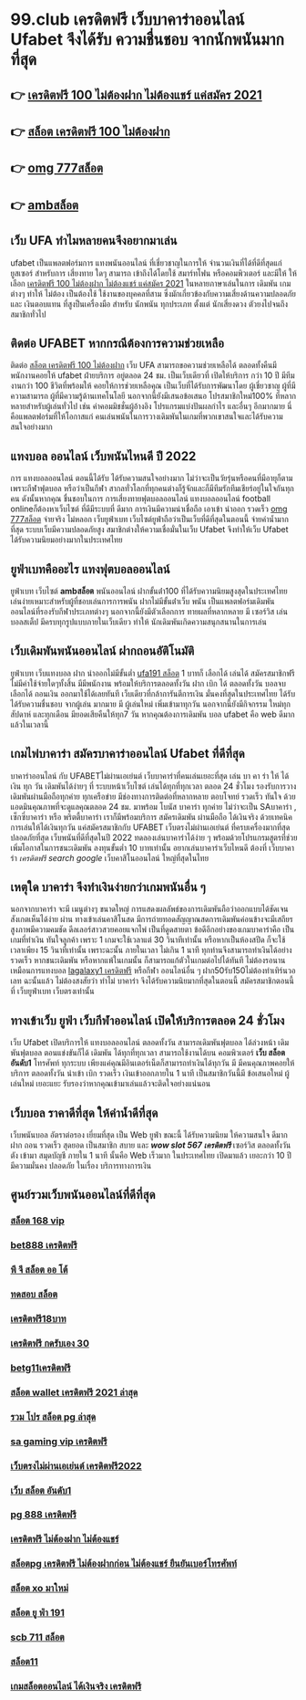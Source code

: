 # 99.club เครดิตฟรี เว็บบาคาร่าออนไลน์ Ufabet จึงได้รับ ความชื่นชอบ จากนักพนันมากที่สุด

## 👉 [เครดิตฟรี 100 ไม่ต้องฝาก ไม่ต้องแชร์ แค่สมัคร 2021](https://mabet.net/register/)
## 👉 [สล็อต เครดิตฟรี 100 ไม่ต้องฝาก](https://mabet.net/)
## 👉 [omg 777สล็อต](https://bio.link/tisawago)
## 👉 [ambสล็อต](https://member.mabet.net/?action=login)

## เว็บ UFA ทำไมหลายคนจึงอยากมาเล่น

ufabet  เป็นแพลตฟอร์มการ แทงพนันออนไลน์ ที่เชี่ยวชาญในการให้ จำนวนเงินที่ได้ที่ดีที่สุดแก่ ยูสเซอร์ สำหรับการ เสี่ยงทาย ใดๆ สามารถ เข้าถึงได้โดยใช้  สมาร์ทโฟน หรือคอมพิวเตอร์ และมีให้  ให้เลือก [เครดิตฟรี 100 ไม่ต้องฝาก ไม่ต้องแชร์ แค่สมัคร 2021](https://mabet.net/) ในหลายภาษาเล่นในการ เดิมพัน เกมต่างๆ ทำให้  ไม่ต้อง เป็นต้องใช้ ใช้งานของบุคคลที่สาม ซึ่งมักเกี่ยวข้องกับความเสี่ยงด้านความปลอดภัยและ  เงินตอบแทน ที่สูงป็นเครื่องมือ สำหรับ นักพนัน ทุกประเภท ตั้งแต่ นักเสี่ยงดวง ตัวยงไปจนถึง สมาชิกทั่วไป


## ติดต่อ UFABET หากกรณีต้องการความช่วยเหลือ

ติดต่อ [สล็อต เครดิตฟรี 100 ไม่ต้องฝาก](https://bio.link/tisawago) เว็บ UFA สามารถขอความช่วยเหลือได้  ตลอดทั้งคืนมีพนักงานคอยให้  ufabet ฝ่ายบริการ อยู่ตลอด 24 ชม. เป็นเว็บเดียวที่  เปิดให้บริการ กว่า 10 ปี มีทีมงานกว่า 100 ชีวิตที่พร้อมให้ คอยให้การช่วยเหลือคุณ เป็นเว็บที่ได้รับการพัฒนาโดย ผู้เชี่ยวชาญ ผู้ที่มีความสามารถ ผู้ที่มีความรู้ด้านเทคโนโลยี นอกจากนี้ยังมีเสนอข้อเสนอ  โปรสมาชิกใหม่100% ที่หลากหลายสำหรับผู้เล่นทั่วไป เช่น ค่าคอมมิชชั่นผู้อ้างอิง โปรแกรมแบ่งปันผลกำไร และอื่นๆ อีกมากมาย นี่คือแพลตฟอร์มที่ให้โอกาสแก่ คนเล่นพนันในการวางเดิมพันในเกมที่พวกเขาสนใจและได้รับความสนใจอย่างมาก

## แทงบอล ออนไลน์  เว็บพนันไหนดี ปี 2022

การ แทงบอลออนไลน์ ตอนนี้ได้รับ ได้รับความสนใจอย่างมาก ไม่ว่าจะเป็นวัยรุ่นหรือคนที่มีอายุก็ตาม เพราะกีฬาฟุตบอล หรือว่าเป็นกีฬา สากลทั่วโลกที่ทุกคนต่างก็รู้จักและก็มีทีมรักทีมเชียร์อยู่ในใจกันทุกคน ดังนั้นหากคุณ ชื่นชอบในการ การเสี่ยงทายฟุตบอลออนไลน์ แทงบอลออนไลน์ football onlineก็ต้องหาเว็บไซต์ ที่ดีมีระบบที่ ดีมาก การเงินมีความน่าเชื่อถือ  เอาเข้า  นำออก รวดเร็ว [omg 777สล็อต](https://member.mabet.net/?action=login) จ่ายจริง  ไม่หลอก  เว็บยูฟ่าเบท เว็บไซต์ยูฟ่าถือว่าเป็นเว็บที่ดีที่สุดในตอนนี้ จ่ายค่าน้ำมากที่สุด ระบบเว็บมีความปลอดภัยสูง  สมาชิกต่างให้ความเชื่อมั่นในเว็บ Ufabet  จึงทำให้เว็บ Ufabet ได้รับความนิยมอย่างมากในประเทศไทย

## ยูฟ่าเบทคืออะไร  แทงฟุตบอลออนไลน์

ยูฟ่าเบท  เว็บไซต์   **ambสล็อต** พนันออนไลน์ ฝากขั้นต่ํา100 ที่ได้รับความนิยมสูงสุดในประเทศไทย เล่นง่ายเหมาะสำหรับผู้ที่ชอบเล่นการการพนัน  ฝากไม่มีขั้นต่ําเว็บ พนัน  เป็นแพลตฟอร์มเดิมพันออนไลน์ที่รองรับกีฬาประเภทต่างๆ นอกจากนี้ยังมีตัวเลือกการ ทายผลที่หลากหลาย มี เซอร์วิส   เล่นบอลสเต็ป  มีครบทุกรูปแบบภายในเว็บเดียว ทำให้  นักเดิมพันเกิดความสนุกสนานในการเล่น


##  เว็บเดิมพันพนันออนไลน์   ฝากถอนอัติโนมัติ 

ยูฟ่าเบท เว็บแทงบอล ฝาก   นำออกไม่มีขั้นต่ำ   [ufa191 สล็อต](https://mabet.net/credit-free-50/) 1 บาทก็ เลือกได้ เล่นได้ สมัครสมาชิกฟรี ไม่มีค่าใช้จ่ายใดๆทั้งสิ้น มีมีพนักงาน พร้อมให้บริการตลอดทั้งวัน ฝาก   เบิก ได้ ตลอดทั้งวัน  บอลจบ เลือกได้ ถอนเงิน ออกมาใช้ได้เลยทันที  เว็บเดียวที่กล้าการันตีการเงิน มั่นคงที่สุดในประเทศไทย ได้รับได้รับความชื่นชอบ จากผู้เล่น มากมาย  มี ผู้เล่นใหม่  เพิ่มเข้ามาทุกวัน นอกจากนี้ยังมีกิจกรรม ใหม่ทุก สัปดาห์  และทุกเดือน มียอดเสียคืนให้ทุก7 วัน   หากคุณต้องการเดิมพัน บอล  ufabet คือ web  ดีมากแล้วในเวลานี้ 

##  เกมไพ่บาคาร่า  สมัครบาคาร่าออนไลน์ Ufabet  ที่ดีที่สุด

บาคาร่าออนไลน์ กับ UFABETไม่ผ่านเอเย่นต์   เว็บบาคาร่าที่คนเล่นเยอะที่สุด เล่น บา คา ร่า ให้ ได้ เงิน ทุก วัน  เดิมพันได้ง่ายๆ ที่ ระบบหน้าเว็บไซต์ เล่นได้ทุกที่ทุกเวลา ตลอด 24 ชั่วโมง รองรับการวางเดิมพันผ่านมือถือทุกค่าย ทุกเครือข่าย มีช่องทางการติดต่อที่หลากหลาย ตอบโจทย์ รวดเร็ว ทันใจ ด้วยแอดมินคุณภาพที่จะดูแลคุณตลอด 24 ชม. มาพร้อม โบนัส  บาคาร่า  ทุกค่าย ไม่ว่าจะเป็น SAบาคาร่า , เซ็กซี่บาคาร่า หรือ พริตตี้บาคาร่า เราก็มีพร้อมบริการ สมัครเดิมพัน ผ่านมือถือ ได้เงินจริง ด้วยเทคนิคการเล่นให้ได้เงินทุกวัน แค่สมัครสมาชิกกับ UFABET เว็บตรงไม่ผ่านเอเย่นต์ ที่ครบเครื่องมากที่สุด ปลอดภัยที่สุด เว็บพนันที่ดีที่สุดในปี 2022 ทดลองเล่นบาคาร่าได้ง่าย ๆ พร้อมด้วยโปรแกรมสูตรที่ช่วยเพิ่มโอกาสในการชนะเดิมพัน ลงทุนขั้นต่ำ 10 บาทเท่านั้น อยากเล่นบาคาร่าเว็บไหนดี ต้องที่ เว็บบาคาร่า *เครดิตฟรี search google*   เว็บคาสิโนออนไลน์ ใหญ่ที่สุดในไทย


##  เหตุใด บาคาร่า จึงทำเงินง่ายกว่าเกมพนันอื่น ๆ 

นอกจากบาคาร่า จะมี เมนูต่างๆ  ขนาดใหญ่ การแสดงผลลัพธ์ของการเดิมพันถือว่าออกแบบได้ชัดเจนสังเกตเห็นได้ง่าย ผ่าน ทางเข้าเล่นคาสิโนสด  มีการถ่ายทอดสัญญาณสดการเดิมพันค่อนข้างจะมีเสถียรสูงภาพมีความคมชัด ดีลเลอร์สาวสวยคอยแจกไพ่ เป็นที่ดูดสายตา ข้อดีอีกอย่างของเกมบาคาร่าคือ เป็นเกมที่ทำเงิน  ทันใจลูกค้า  เพราะ 1 เกมจะใช้เวลาแต่ 30 วินาทีเท่านั้น หรือหากเป็นห้องสปีด ก็จะใช้เวลาเพียง 15  วินาที่เท่านั้น เพราะฉะนั้น  ภายในเวลา ไม่เกิน 1 นาที ทุกท่านจึงสามารถทำเงินได้อย่างรวดเร็ว หากชนะเดิมพัน หรือหากแพ้ในเกมนั้น ก็สามารถแก้ตัวในเกมต่อไปได้ทันที ไม่ต้องรอนานเหมือนการแทงบอล [lagalaxy1 เครดิตฟรี](https://mabet.net/credit-free-50/) หรือกีฬา ออนไลน์อื่น ๆ ฝาก50รับ150ไม่ต้องทําเทิร์นวอเลท ฉะนั้นแล้ว ไม่ต้องสงสัยว่า ทำไม่ บาคาร่า จึงได้รับความนิยมากที่สุดในตอนนี้ สมัครสมาชิกตอนนี้ที่  เว็บยูฟ่าเบท เว็บตรงเท่านั้น


##  ทางเข้าเว็บ ยูฟ่า   เว็บกีฬาออนไลน์  เปิดให้บริการตลอด 24 ชั่วโมง

เว็บ Ufabet  เปิดบริการให้ แทงบอลออนไลน์   ตลอดทั้งวัน  สามารถเดิมพันฟุตบอล  ได้ล่วงหน้า เดิมพันฟุตบอล  ตอนแข่งขันก็ได้ เดิมพัน ได้ทุกที่ทุกเวลา สามารถใช้งานได้บน คอมพิวเตอร์ **เว็บ สล็อต อันดับ1** โทรศัพท์ ทุกระบบ เพียงแค่คุณมีอินเตอร์เน็ตก็สามารถทำเงินได้ทุกวัน มี มีคนคุณภาพคอยให้บริการ ตลอดทั้งวัน   นำเข้า   เบิก  รวดเร็ว  เงินเข้าออกภายใน 1 นาที  เป็นสมาชิกวันนี้มี ข้อเสนอใหม่ ผู้เล่นใหม่  เยอะแยะ รับรองว่าหากคุณเข้ามาเล่นแล้วจะติดใจอย่างแน่นอน 


## เว็บบอล ราคาดีที่สุด ให้ค่าน้ำดีที่สุด

 เว็บพนันบอล   อัตราต่อรอง   เยี่ยมที่สุด  เป็น  Web  ยูฟ่า  ขณะนี้  ได้รับความนิยม  ให้ความสนใจ   ดีมาก ฝาก  ถอน  รวดเร็ว   สุดยอด  เป็นสมาชิก  สบาย และ ***wow slot 567 เครดิตฟรี***  เซอร์วิส  ตลอดทั้งวัน   ตัง   เข้ามา   สมุดบัญชี  ภายใน  1 นาที   นั้นคือ Web   เร็วมาก ในประเทศไทย  เปิดมาแล้ว  เยอะกว่า  10 ปี มีความมั่นคง ปลอดภัย ในเรื่อง  บริการทางการเงิน

## ศูนย์รวมเว็บพนันออนไลน์ที่ดีที่สุด

### [สล็อต 168 vip](https://atom.io/themes/สมัครสมาชิก%20ฟรีเครดิต%20xdสล็อต%20008%20สล็อต%20PG%2020รับ100%20เว็บตรง100%)
### [bet888 เครดิตฟรี](https://atom.io/themes/สมัครสมาชิก%20ฟรีเครดิต%20สล็อต%20xo%20008%20สล็อต%20PG%2020รับ100%20เว็บตรง100%)
### [พี จี สล็อต ออ โต้](https://atom.io/themes/สมัครสมาชิก%20ฟรีเครดิต%201234%20superslot%20เครดิตฟรี50%20008%20สล็อต%20PG%2020รับ100%20เว็บตรง100%)
### [ทดสอบ สล็อต](https://atom.io/themes/สมัครสมาชิก%20ฟรีเครดิต%20ae%20gaming%20เครดิตฟรี100%20008%20สล็อต%20PG%2020รับ100%20เว็บตรง100%)
### [เครดิตฟรี18บาท](https://atom.io/themes/สมัครสมาชิก%20ฟรีเครดิต%20ค่าย%20สล็อต%20xo%20008%20สล็อต%20PG%2020รับ100%20เว็บตรง100%)
### [เครดิตฟรี กดรับเอง 30](https://atom.io/themes/สมัครสมาชิก%20ฟรีเครดิต%20miami%201688%20สล็อต%20008%20สล็อต%20PG%2020รับ100%20เว็บตรง100%)
### [betg11เครดิตฟรี](https://atom.io/themes/สมัครสมาชิก%20ฟรีเครดิต%20สล็อตpgแท้%20008%20สล็อต%20PG%2020รับ100%20เว็บตรง100%)
### [สล็อต wallet เครดิตฟรี 2021 ล่าสุด](https://atom.io/themes/สมัครสมาชิก%20ฟรีเครดิต%20joker%20เครดิตฟรี%2050%20ไม่ต้อง%20ฝากล่าสุด%20008%20สล็อต%20PG%2020รับ100%20เว็บตรง100%)
### [รวม โปร สล็อต pg ล่าสุด](https://atom.io/themes/สมัครสมาชิก%20ฟรีเครดิต%20สล็อต%20pg%20เกมส์ไหนดี%20008%20สล็อต%20PG%2020รับ100%20เว็บตรง100%)
### [sa gaming vip เครดิตฟรี](https://atom.io/themes/สมัครสมาชิก%20ฟรีเครดิต%20ทางเข้า%20จีคลับ%20สล็อต%20มือ%20008%20สล็อต%20PG%2020รับ100%20เว็บตรง100%)
### [เว็บตรงไม่ผ่านเอเย่นต์ เครดิตฟรี2022](https://atom.io/themes/สมัครสมาชิก%20ฟรีเครดิต%20แอพสล็อต%20เครดิตฟรี%20ไม่ต้องฝากก่อน%20ไม่ต้องแชร์%20ยืนยันเบอร์โทรศัพท์%20008%20สล็อต%20PG%2020รับ100%20เว็บตรง100%)
### [เว็บ สล็อต อันดับ1](https://atom.io/themes/สมัครสมาชิก%20ฟรีเครดิต%20777%20superslot%20เครดิตฟรี%2050%20008%20สล็อต%20PG%2020รับ100%20เว็บตรง100%)
### [pg 888 เครดิตฟรี](https://atom.io/themes/สมัครสมาชิก%20ฟรีเครดิต%20เทคนิคพิชิต%20สล็อต%20pg%20008%20สล็อต%20PG%2020รับ100%20เว็บตรง100%)
### [เครดิตฟรี ไม่ต้องฝาก ไม่ต้องแชร์](https://atom.io/themes/สมัครสมาชิก%20ฟรีเครดิต%20เว็บ%20สล็อต%20แจก%20เครดิต%20ฟรี%20ล่าสุด%20008%20สล็อต%20PG%2020รับ100%20เว็บตรง100%)
### [สล็อตpg เครดิตฟรี ไม่ต้องฝากก่อน ไม่ต้องแชร์ ยืนยันเบอร์โทรศัพท์](https://atom.io/themes/สมัครสมาชิก%20ฟรีเครดิต%20สล็อตu31%20008%20สล็อต%20PG%2020รับ100%20เว็บตรง100%)
### [สล็อต xo มาใหม่](https://atom.io/themes/สมัครสมาชิก%20ฟรีเครดิต%20เครดิตฟรี%20100%20008%20สล็อต%20PG%2020รับ100%20เว็บตรง100%)
### [สล็อต ยู ฟ่า 191](https://atom.io/themes/สมัครสมาชิก%20ฟรีเครดิต%20lucabet%20เครดิตฟรี%20008%20สล็อต%20PG%2020รับ100%20เว็บตรง100%)
### [scb 711 สล็อต](https://atom.io/themes/สมัครสมาชิก%20ฟรีเครดิต%20สล็อตufa%20008%20สล็อต%20PG%2020รับ100%20เว็บตรง100%)
### [สล็อต11](https://atom.io/themes/สมัครสมาชิก%20ฟรีเครดิต%20สล็อต%20008%20สล็อต%20PG%2020รับ100%20เว็บตรง100%)
### [เกมสล็อตออนไลน์ ได้เงินจริง เครดิตฟรี](https://atom.io/themes/สมัครสมาชิก%20ฟรีเครดิต%20369%20สล็อต%20008%20สล็อต%20PG%2020รับ100%20เว็บตรง100%)